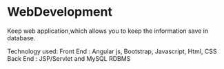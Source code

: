 # WebDevelopment
Keep web application,which allows you to keep the information save in database.

Technology used:
Front End : Angular js, Bootstrap, Javascript, Html, CSS
Back End : JSP/Servlet and MySQL RDBMS
